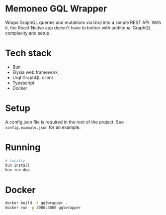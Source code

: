 # Memoneo GQL Wrapper
Wraps GraphQL queries and mutations via Urql into a simple REST API. With it, the React Native app doesn't have to bother with additional GraphQL complexity and setup.

# Tech stack
- Bun
- Elysia web framework
- Urql GraphQL client
- Typescript
- Docker

# Setup
A config.json file is required in the root of the project. See `config.example.json` for an example.

# Running
```bash
# Locally
bun install
bun run dev
```

# Docker
```bash
docker build -t gqlwrapper .
docker run -p 3000:3000 gqlwrapper
```